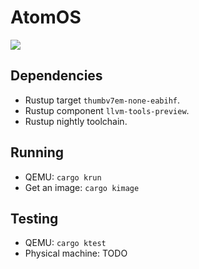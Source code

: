 # AtomOS
![](https://img.shields.io/badge/rust%20std-disabled-blue)

## Dependencies
* Rustup target `thumbv7em-none-eabihf`.
* Rustup component `llvm-tools-preview`.
* Rustup nightly toolchain.
## Running
* QEMU: `cargo krun`
* Get an image: `cargo kimage`
## Testing
* QEMU: `cargo ktest`
* Physical machine: TODO